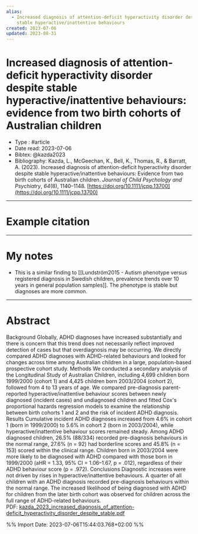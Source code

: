 ```yaml
---
alias:
  - Increased diagnosis of attention-deficit hyperactivity disorder despite
    stable hyperactive/inattentive behaviours
created: 2023-07-06
updated: 2023-08-31
---
```


# Increased diagnosis of attention-deficit hyperactivity disorder despite stable hyperactive/inattentive behaviours: evidence from two birth cohorts of Australian children

- Type : #article 
- Date read: 2023-07-06
- Bibtex: @kazda2023
- Bibliography: Kazda, L., McGeechan, K., Bell, K., Thomas, R., & Barratt, A. (2023). Increased diagnosis of attention-deficit hyperactivity disorder despite stable hyperactive/inattentive behaviours: Evidence from two birth cohorts of Australian children. _Journal of Child Psychology and Psychiatry_, _64_(8), 1140–1148. [https://doi.org/10.1111/jcpp.13700](https://doi.org/10.1111/jcpp.13700)

---
# Example citation


---
# My notes
- This is a similar finding to [[Lundström2015 - Autism phenotype versus registered diagnosis in Swedish children, prevalence trends over 10 years in general population samples]]. The phenotype is stable but diagnoses are more common.

---

# Abstract
Background Globally, ADHD diagnoses have increased substantially and there is concern that this trend does not necessarily reflect improved detection of cases but that overdiagnosis may be occurring. We directly compared ADHD diagnoses with ADHD-related behaviours and looked for changes across time among Australian children in a large, population-based prospective cohort study. Methods We conducted a secondary analysis of the Longitudinal Study of Australian Children, including 4,699 children born 1999/2000 (cohort 1) and 4,425 children born 2003/2004 (cohort 2), followed from 4 to 13 years of age. We compared pre-diagnosis parent-reported hyperactive/inattentive behaviour scores between newly diagnosed (incident cases) and undiagnosed children and fitted Cox's proportional hazards regression models to examine the relationship between birth cohorts 1 and 2 and the risk of incident ADHD diagnosis. Results Cumulative incident ADHD diagnoses increased from 4.6% in cohort 1 (born in 1999/2000) to 5.6% in cohort 2 (born in 2003/2004), while hyperactive/inattentive behaviour scores remained steady. Among ADHD diagnosed children, 26.5% (88/334) recorded pre-diagnosis behaviours in the normal range, 27.6% (n = 92) had borderline scores and 45.8% (n = 153) scored within the clinical range. Children born in 2003/2004 were more likely to be diagnosed with ADHD compared with those born in 1999/2000 (aHR = 1.33, 95% CI = 1.06–1.67, p = .012), regardless of their ADHD behaviour score (p = .972). Conclusions Diagnostic increases were not driven by rises in hyperactive/inattentive behaviours. A quarter of all children with an ADHD diagnosis recorded pre-diagnosis behaviours within the normal range. The increased likelihood of being diagnosed with ADHD for children from the later birth cohort was observed for children across the full range of ADHD-related behaviours.
PDF: [kazda_2023_increased_diagnosis_of_attention-deficit_hyperactivity_disorder_despite_stable.pdf](file:///Users/oskarflygare/Library/CloudStorage/OneDrive-KarolinskaInstitutet/30-39%20Resources/37%20-%20Personal%20research%20library/zotero-articles/Kazda/kazda_2023_increased_diagnosis_of_attention-deficit_hyperactivity_disorder_despite_stable.pdf)

%% Import Date: 2023-07-06T15:44:03.768+02:00 %%
